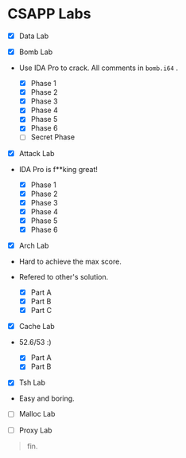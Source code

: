 # CSAPP Labs

- [x] Data Lab


- [x] Bomb Lab

- Use IDA Pro to crack. All comments in `bomb.i64` .

  - [x] Phase 1
  - [x] Phase 2
  - [x] Phase 3
  - [x] Phase 4
  - [x] Phase 5
  - [x] Phase 6
  - [ ] Secret Phase

- [x] Attack Lab

- IDA Pro is f**king great!

  - [x] Phase 1
  - [x] Phase 2
  - [x] Phase 3
  - [x] Phase 4
  - [x] Phase 5
  - [x] Phase 6

- [x] Arch Lab

- Hard to achieve the max score. 
- Refered to other's solution.

  - [x] Part A
  - [x] Part B
  - [x] Part C

- [x] Cache Lab

- 52.6/53 :)

  - [x] Part A
  - [x] Part B

- [x] Tsh Lab

- Easy and boring.

- [ ] Malloc Lab

- [ ] Proxy Lab


> fin.